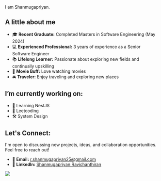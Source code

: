 I am Shanmugapriyan. 

## A little about me

- 🎓 **Recent Graduate:** Completed Masters in Software Engineering (May 2024)
- 💻 **Experienced Professional:** 3 years of experience as a Senior Software Engineer
- 📚 **Lifelong Learner:** Passionate about exploring new fields and continually upskilling
- 🎥 **Movie Buff:** Love watching movies
- 🚘 **Traveler:** Enjoy traveling and exploring new places

## I’m currently working on:

- 📘 Learning NestJS
- 🧩 Leetcoding
- 🛠️ System Design

## Let's Connect:

I'm open to discussing new projects, ideas, and collaboration opportunities. 
Feel free to reach out!

- 📧 **Email:** [r.shanmugapriyan25@gmail.com](mailto:r.shanmugapriyan25@gmail.com)
- 💼 **LinkedIn:** [Shanmugapriyan Ravichanthiran](https://www.linkedin.com/in/shanmugapriyan-r/)


![](https://komarev.com/ghpvc/?username=shanmugapriyan98)
<!--
**shanmugapriyan98/shanmugapriyan98** is a ✨ _special_ ✨ repository because its `README.md` (this file) appears on your GitHub profile.

Here are some ideas to get you started:

- 🔭 I’m currently working on ...
- 🌱 I’m currently learning ...
- 👯 I’m looking to collaborate on ...
- 🤔 I’m looking for help with ...
- 💬 Ask me about ...
- 📫 How to reach me: ...
- 😄 Pronouns: ...
- ⚡ Fun fact: ...
-->
